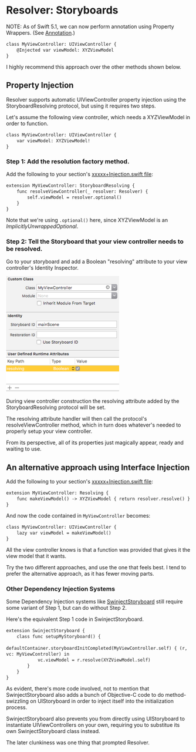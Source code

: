 #  Resolver: Storyboards

NOTE: As of Swift 5.1, we can now perform annotation using Property Wrappers. (See [Annotation](https://github.com/hmlongco/Resolver/blob/master/Documentation/Annotation.md).)

```
class MyViewController: UIViewController {
    @Injected var viewModel: XYZViewModel
}
```
I highly recommend this approach over the other methods shown below.

## Property Injection

Resolver supports automatic UIViewController property injection using the StoryboardResolving protocol, but using it requires two steps.

Let's assume the following view controller, which needs a XYZViewModel in order to function.

```
class MyViewController: UIViewController {
    var viewModel: XYZViewModel!
}
```
### Step 1: Add the resolution factory method.

Add the following to your section's [xxxxx+Injection.swift file](Registration.md#files):

```
extension MyViewController: StoryboardResolving {
    func resolveViewController(_ resolver: Resolver) {
        self.viewModel = resolver.optional()
    }
}
```

Note that we're using `.optional()` here, since XYZViewModel is an *ImplicitlyUnwrappedOptional*.

### Step 2: Tell the Storyboard that your view controller needs to be resolved.

Go to your storyboard and add a Boolean "resolving" attribute to your view controller's Identity Inspector.

<img src="Storyboards.png">

During view controller construction the resolving attribute added by the StoryboardResolving protocol will be set.

The resolving attribute handler will then call the protocol's resolveViewController method, which in turn does whatever's needed to properly setup your view controller.

From its perspective, all of its properties just magically appear, ready and waiting to use.

## An alternative approach using Interface Injection

Add the following to your section's [xxxxx+Injection.swift file](Registration.md#files):

```
extension MyViewController: Resolving {
    func makeViewModel() -> XYZViewModel { return resolver.resolve() }
}
```

And now the code contained in  `MyViewController` becomes:

```
class MyViewController: UIViewController {
    lazy var viewModel = makeViewModel()
}
```

All the view controller knows is that a function was provided that gives it the view model that it wants.

Try the two different approaches, and use the one that feels best. I tend to prefer the alternative approach, as it has fewer moving parts.

### Other Dependency Injection Systems

Some Dependency Injection systems like [SwinjectStoryboard](https://github.com/Swinject/SwinjectStoryboard) still require some variant of Step 1, but can do without Step 2.

Here's the equivalent Step 1 code in SwinjectStoryboard.

```
extension SwinjectStoryboard {
    class func setupMyStoryboard() {
        defaultContainer.storyboardInitCompleted(MyViewController.self) { (r, vc: MyViewController) in
            vc.viewModel = r.resolve(XYZViewModel.self)
        }
    }
}
```

As evident, there's more code involved, not to mention that SwinjectStoryboard also adds a bunch of Objective-C code to do method-swizzling on UIStoryboard in order to inject itself into the initialization process.

SwinjectStoryboard also prevents you from directly using UIStoryboard to instantiate UIViewControllers on your own, requiring you to substitue its own SwinjectStoryboard class instead.

The later clunkiness was one thing that prompted Resolver.

